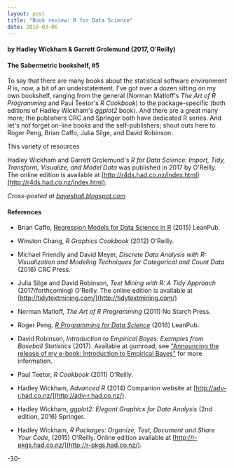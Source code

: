 ```yaml
---
layout: post
title: "Book review: R for Data Science"
date: 2016-03-06
---
```


#### by Hadley Wickham & Garrett Grolemund (2017, O'Reilly)

#### The Sabermetric bookshelf, #5

To say that there are many books about the statistical software environment _R_ is, now, a bit of an understatement. I've got over a dozen sitting on my own bookshelf, ranging from the general (Norman Matloff's _The Art of R Programming_ and Paul Teetor's _R Cookbook_) to the package-specific (both editions of Hadley Wickham's _ggplot2_ book). And there are a great many more; the publishers CRC and Springer both have dedicated R series. And let's not forget on-line books and the self-publishers; shout outs here to Roger Peng, Brian Caffo, Julia Silge, and David Robinson.

This variety of resources 




Hadley Wickham and Garrett Grolemund's  _R for Data Science: Import, Tidy, Transform, Visualize, and Model Data_ was published in 2017 by O'Reilly. The online edition is available at [http://r4ds.had.co.nz/index.html](http://r4ds.had.co.nz/index.html).

_Cross-posted at [bayesball.blogspot.com](bayesball.blogspot.com)_

#### References

* Brian Caffo, [Regression Models for Data Science in R](https://leanpub.com/regmods) (2015) LeanPub.

* Winston Chang, _R Graphics Cookbook_ (2012) O'Reilly.

* Michael Friendly and David Meyer, _Discrete Data Analysis with R: Visualization and Modeling Techniques for Categorical and Count Data_ (2016) CRC Press.

* Julia Silge and David Robinson, _Text Mining with R: A Tidy Approach_ (2017/forthcoming) O'Reilly. The online edition is available at [http://tidytextmining.com/](http://tidytextmining.com/)

* Norman Matloff, _The Art of R Programming_ (2011) No Starch Press.

* Roger Peng, [_R Programming for Data Science_](https://leanpub.com/rprogramming) (2016) LeanPub.

* David Robinson, _Introduction to Empirical Bayes: Examples from Baseball Statistics_ (2017). Available at gumroad; see ["Announcing the release of my e-book: Introduction to Empirical Bayes"](http://varianceexplained.org/r/empirical-bayes-book/) for more information.

* Paul Teetor, _R Cookbook_ (2011) O'Reilly.

* Hadley Wickham, _Advanced R_ (2014) Companion website at [http://adv-r.had.co.nz/](http://adv-r.had.co.nz/).

* Hadley Wickham, _ggplot2: Elegant Graphics for Data Analysis_ (2nd edition, 2016) Springer.

* Hadley Wickham, _R Packages: Organize, Test, Document and Share Your Code_, (2015) O'Reilly. Online edition available at [http://r-pkgs.had.co.nz/](http://r-pkgs.had.co.nz/).


-30-

